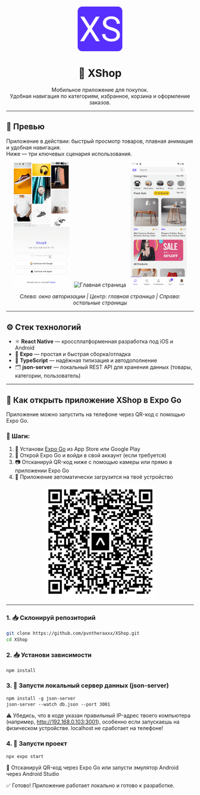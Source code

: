<p align="center">
  <img src="./assets/favicon.png" alt="XShop Logo" width="120" />
</p>

<h1 align="center">🧺 XShop</h1>

<p align="center">
  Мобильное приложение для покупок.<br />
  Удобная навигация по категориям, избранное, корзина и оформление заказов.
</p>

---

## 📱 Превью 

Приложение в действии: быстрый просмотр товаров, плавная анимация и удобная навигация.  
Ниже — три ключевых сценария использования.

<p align="center">
  <img src="./screenshots/signup-signin.gif" alt="Экран входа и регистрации" width="30%" />
  &nbsp;
  <img src="./screenshots/home.gif" alt="Главная страница" width="30%" />
  &nbsp;
  <img src="./screenshots/tabs.gif" alt="Остальные страницы" width="30%" />
</p>

<p align="center">
  <em>Слева: окно авторизации | Центр: главная страница | Справа: остальные страницы</em>
</p>

---
## ⚙️ Стек технологий

- ⚛ **React Native** — кроссплатформенная разработка под iOS и Android
- 🚀 **Expo** — простая и быстрая сборка/отладка
- 🔡 **TypeScript** — надёжная типизация и автодополнение
- 🗂️ **json-server** — локальный REST API для хранения данных (товары, категории, пользователь)

---
## 🔗 Как открыть приложение XShop в Expo Go

Приложение можно запустить на телефоне через QR-код с помощью Expo Go.

### 🔷 Шаги:

1. 📲 Установи [Expo Go](https://expo.dev/client) из App Store или Google Play  
2. 🔐 Открой Expo Go и войди в свой аккаунт (если требуется)  
3. 📷 Отсканируй QR-код ниже с помощью камеры или прямо в приложении Expo Go  
4. 🚀 Приложение автоматически загрузится на твоё устройство

<p align="center">
  <img src="./screenshots/qr.png" alt="QR-код XShop" width="300" />
</p>

---

### 1. 📥 Склонируй репозиторий

```bash
git clone https://github.com/pvntheraxxx/XShop.git
cd XShop
```

### 2. 📥 Установи зависимости

```
npm install
```

### 3. 🔌 Запусти локальный сервер данных (json-server)

```
npm install -g json-server
json-server --watch db.json --port 3001
```
⚠️ Убедись, что в коде указан правильный IP-адрес твоего компьютера (например, http://192.168.0.103:3001), особенно если запускаешь на физическом устройстве.
localhost не сработает на телефоне!

### 4. 🚀 Запусти проект

```
npx expo start
```
📱 Отсканируй QR-код через Expo Go
или запусти эмулятор Android через Android Studio

✅ Готово! Приложение работает локально и готово к разработке.
